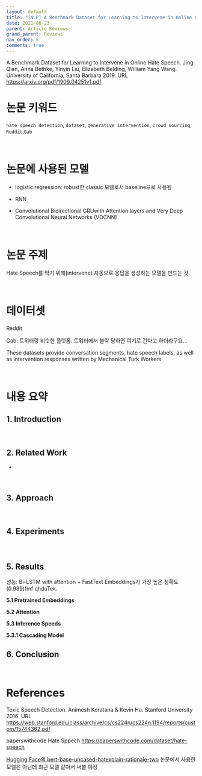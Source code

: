 ```yaml
---
layout: default
title: "[NLP] A Benchmark Dataset for Learning to Intervene in Online Hate Speech 리뷰"
date: 2021-06-23
parent: Article Reviews
grand_parent: Reviews
nav_order: 5
comments: true
---
```




A Benchmark Dataset for Learning to Intervene in Online Hate Speech. Jing Qian, Anna Bethke, Yinyin Liu, Elizabeth Belding, William Yang Wang. University of California, Santa Barbara 2019. URL https://arxiv.org/pdf/1909.04251v1.pdf

# 논문 키워드

`hate speech detection`, `dataset`, `generative intervention`, `crowd sourcing`, `Reddit`,`Gab`

<br>

# 논문에 사용된 모델

* logistic regression: robust한 classic 모델로서 baseline으로 사용됨

* RNN

* Convolutional Bidirectional GRUwith Attention layers and Very Deep Convolutional Neural Networks (VDCNN) 

<br>

# 논문 주제 

Hate Speech를 막기 위해(intervene) 자동으로 응답을 생성하는 모델을 만드는 것. 

<br>

# 데이터셋

Reddit

Gab: 트위터랑 비슷한 플랫폼. 트위터에서 블락 당하면 여기로 간다고 하더라구요...

These datasets provide conversation segments, hate speech labels, as well as intervention responses written by Mechanical Turk Workers

<br>

# 내용 요약

## 1. Introduction



<br>

## 2. Related Work

* 

<br>

## 3. Approach





<br>

## 4. Experiments





### 

<br>

## 5. Results

성능: Bi-LSTM with attention + FastText Embeddings가 가장 높은 정확도(0.989)fmf qhduTek.

**5.1 Pretrained Embeddings**

**5.2 Attention**

**5.3 Inference Speeds**

**5.3.1 Cascading Model**





## 6. Conclusion

<br>

# References

Toxic Speech Detection. Animesh Koratana & Kevin Hu. Stanford University 2016. URL https://web.stanford.edu/class/archive/cs/cs224n/cs224n.1194/reports/custom/15744362.pdf

paperswithcode Hate Sppech https://paperswithcode.com/dataset/hate-speech

[Hugging Face의 bert-base-uncased-hatexplain-rationale-two](https://huggingface.co/Hate-speech-CNERG/bert-base-uncased-hatexplain-rationale-two) 논문에서 사용한 모델은 아닌데 최근 모델 같아서 써볼 예정